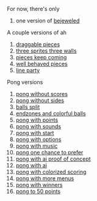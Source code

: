 For now, there's only 

1. one version of <a href="bejeweled/silent/">bejeweled</a>

A couple versions of ah

1. <a href="ah/draggable-sprites/">draggable pieces</a>
2. <a href="ah/three-sprites-three-walls/">three sprites three walls</a>
3. <a href="ah/pieces-keep-coming/">pieces keep coming</a>
4. <a href="ah/well-behaved-pieces/">well behaved pieces</a>
5. <a href="ah/line-party/">line party</a>

Pong versions

1. <a href="pong/01-pong-without-scores/">pong without scores</a>
1. <a href="pong/02-pong-without-sides/">pong without sides</a>
1. <a href="pong/03-balls-split">balls split</a>
1. <a href="pong/04-endzones-and-colorful-balls">endzones and colorful balls</a>
1. <a href="pong/05-pong-with-points">pong with points</a>
1. <a href="pong/06-pong-with-sounds">pong with sounds</a>
1. <a href="pong/07-pong-with-start">pong with start</a>
1. <a href="pong/08-pong-with-options">pong with options</a>
1. <a href="pong/09-pong-with-music">pong with music</a>
1. <a href="pong/10-pong-one-chance-to-prefer">pong one chance to prefer</a>
1. <a href="pong/11-pong-with-ai-proof-of-concept">pong with ai proof of concept</a>
1. <a href="pong/12-pong-with-ai">pong with ai</a>
1. <a href="pong/13-pong-with-colorized-scoring">pong with colorized scoring</a>
1. <a href="pong/14-pong-with-more-menus">pong with more menus</a>
1. <a href="pong/15-pong-with-winners">pong with winners</a>
1. <a href="pong/16-pong-to-50-points">pong to 50 points</a>